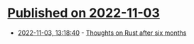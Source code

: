 # [Published on 2022-11-03](index.md)

* [2022-11-03, 13:18:40](https://lobste.rs/s/2jndgd/thoughts_on_rust_after_six_months) - [Thoughts on Rust after six months](https://127.io/2019/02/22/rust-six-months-later/)
